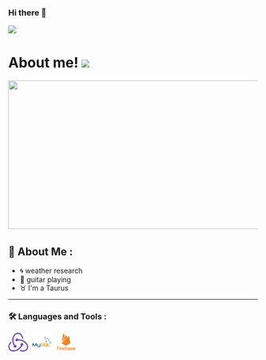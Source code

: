 ### Hi there 👋


<img src="https://media.giphy.com/media/3BR9JfSiZOp6E/giphy.gif" width="100"/>

</div>

<h1>
  About me!
<img src="https://media.giphy.com/media/hvRJCLFzcasrR4ia7z/giphy.gif" width="30px"/>
</h1>

<img src="https://media.giphy.com/media/yYSSBtDgbbRzq/giphy.gif" width="600" height="300"/>
</div>

## :star2:  About Me :
- :cyclone: weather research
- :guitar: guitar playing 
- :taurus: I'm a Taurus 

 ---


### :hammer_and_wrench: Languages and Tools :
<div>

<img src="https://github.com/devicons/devicon/blob/master/icons/redux/redux-original.svg" title="Redux" alt="Redux " width="40" height="40"/>&nbsp;
<img src="https://github.com/devicons/devicon/blob/master/icons/mysql/mysql-original-wordmark.svg" title="MySQL"  alt="MySQL" width="40" height="40"/>&nbsp;
<img src="https://github.com/devicons/devicon/blob/master/icons/firebase/firebase-plain-wordmark.svg" title="Firebase" alt="Firebase" width="40" height="40"/>&nbsp;

</div> 
 
